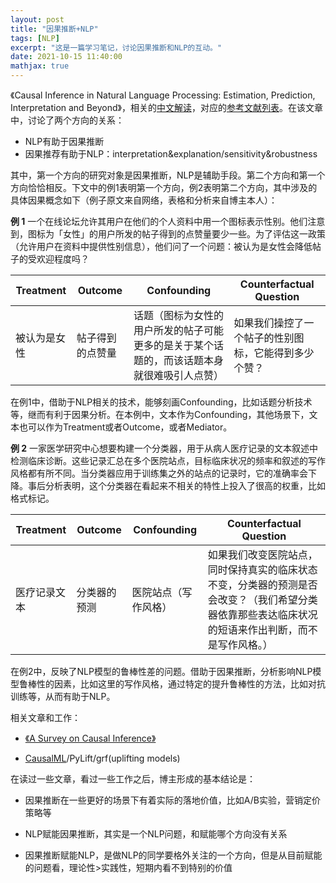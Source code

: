 ```yaml
---
layout: post
title: "因果推断+NLP"
tags: [NLP]
excerpt: "这是一篇学习笔记，讨论因果推断和NLP的互动。"
date: 2021-10-15 11:40:00
mathjax: true
---
```


《Causal Inference in Natural Language Processing: Estimation, Prediction, Interpretation and Beyond》，相关的[中文解读](https://zhuanlan.zhihu.com/p/419734891)，对应的[参考文献列表](https://github.com/causaltext/causal-text-papers)。在该文章中，讨论了两个方向的关系：
 
 + NLP有助于因果推断
 + 因果推荐有助于NLP：interpretation&explanation/sensitivity&robustness

其中，第一个方向的研究对象是因果推断，NLP是辅助手段。第二个方向和第一个方向恰恰相反。下文中的例1表明第一个方向，例2表明第二个方向，其中涉及的具体因果概念如下（例子原文来自网络，表格和分析来自博主本人）：

**例 1** 一个在线论坛允许其用户在他们的个人资料中用一个图标表示性别。他们注意到，图标为「女性」的用户所发的帖子得到的点赞量要少一些。为了评估这一政策（允许用户在资料中提供性别信息），他们问了一个问题：被认为是女性会降低帖子的受欢迎程度吗？

|Treatment|Outcome|Confounding|Counterfactual Question|
|------|------|------|------|
|被认为是女性|帖子得到的点赞量|话题（图标为女性的用户所发的帖子可能更多的是关于某个话题的，而该话题本身就很难吸引人点赞）|如果我们操控了一个帖子的性别图标，它能得到多少个赞？|

在例1中，借助于NLP相关的技术，能够刻画Confounding，比如话题分析技术等，继而有利于因果分析。在本例中，文本作为Confounding，其他场景下，文本也可以作为Treatment或者Outcome，或者Mediator。

**例 2**
一家医学研究中心想要构建一个分类器，用于从病人医疗记录的文本叙述中检测临床诊断。这些记录汇总在多个医院站点，目标临床状况的频率和叙述的写作风格都有所不同。当分类器应用于训练集之外的站点的记录时，它的准确率会下降。事后分析表明，这个分类器在看起来不相关的特性上投入了很高的权重，比如格式标记。

|Treatment|Outcome|Confounding|Counterfactual Question|
|------|------|------|------|
|医疗记录文本|分类器的预测|医院站点（写作风格）|如果我们改变医院站点，同时保持真实的临床状态不变，分类器的预测是否会改变？（我们希望分类器依靠那些表达临床状况的短语来作出判断，而不是写作风格。）|

在例2中，反映了NLP模型的鲁棒性差的问题。借助于因果推断，分析影响NLP模型鲁棒性的因素，比如这里的写作风格，通过特定的提升鲁棒性的方法，比如对抗训练等，从而有助于NLP。

相关文章和工作：

+ [《A Survey on Causal Inference》](https://arxiv.org/abs/2002.02770)

+ [CausalML](https://github.com/uber/causalml)/PyLift/grf(uplifting models)

在读过一些文章，看过一些工作之后，博主形成的基本结论是：

+ 因果推断在一些更好的场景下有着实际的落地价值，比如A/B实验，营销定价策略等

+ NLP赋能因果推断，其实是一个NLP问题，和赋能哪个方向没有关系

+ 因果推断赋能NLP，是做NLP的同学要格外关注的一个方向，但是从目前赋能的问题看，理论性>实践性，短期内看不到特别的价值